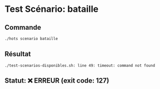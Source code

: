 # Test Scénario: bataille

## Commande
```bash
./hots scenario bataille
```

## Résultat
```
./test-scenarios-disponibles.sh: line 49: timeout: command not found
```

## Statut: ❌ ERREUR (exit code: 127)
